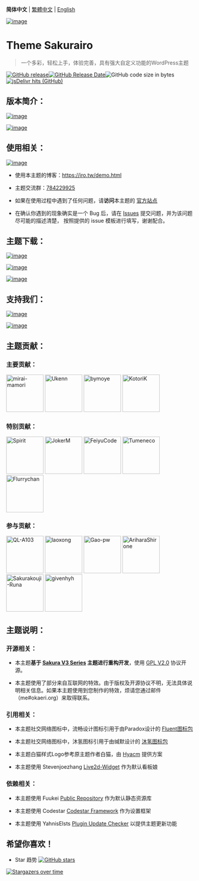 **简体中文** | [繁體中文](README_tw.md) | [English](README_en.md)

[![image](https://cdn.jsdelivr.net/gh/Fuukei/Public_Repository@0.8.1/vision/readme/hyouryu/banner.png)](https://github.com/mirai-mamori/Sakurairo)

<h1 align="left">Theme Sakurairo </h1>

> 一个多彩，轻松上手，体验完善，具有强大自定义功能的WordPress主题

[![GitHub release](https://img.shields.io/github/v/release/mirai-mamori/Sakurairo.svg?style=for-the-badge&logo=appveyor)](https://github.com/mirai-mamori/Sakurairo/releases/latest)[![GitHub Release Date](https://img.shields.io/github/release-date/mirai-mamori/Sakurairo?style=for-the-badge&logo=appveyor)](https://github.com/mirai-mamori/Sakurairo/releases)![GitHub code size in bytes](https://img.shields.io/github/languages/code-size/mirai-mamori/Sakurairo?style=for-the-badge&logo=appveyor)[![jsDelivr hits (GitHub)](https://img.shields.io/jsdelivr/gh/hm/Fuukei/Public_Repository?color=red&logo=jsdelivr&logoColor=red&style=for-the-badge)](https://www.jsdelivr.com/package/gh/mirai-mamori/sakurairo)


## 版本简介：

[![image](https://cdn.jsdelivr.net/gh/Fuukei/Public_Repository@0.8.1/vision/readme/hyouryu/whatsnew.png)](https://iro.tw/)

[![image](https://cdn.jsdelivr.net/gh/Fuukei/Public_Repository@0.8.1/vision/readme/hyouryu/function.png)](https://iro.tw/)

## 使用相关：

[![image](https://cdn.jsdelivr.net/gh/Fuukei/Public_Repository@0.8.1/vision/readme/hyouryu/irotw.png)](https://iro.tw/)

- 使用本主题的博客：https://iro.tw/demo.html

- 主题交流群：[784229925](https://jq.qq.com/?_wv=1027&k=U5UJjRik)

- 如果在使用过程中遇到了任何问题，请**访问**本主题的 [官方站点](https://iro.tw/) 

- 在确认你遇到的现象确实是一个 Bug 后，请在 [Issues](https://github.com/mirai-mamori/Sakurairo/issues/new/choose) 提交问题，并为该问题尽可能的描述清楚，
按照提供的 issue 模板进行填写，谢谢配合。

## 主题下载：

[![image](https://cdn.jsdelivr.net/gh/Fuukei/Public_Repository@0.8.1/vision/readme/hyouryu/dl.png)](https://iro.tw/)

[![image](https://cdn.jsdelivr.net/gh/Fuukei/Public_Repository@0.8.1/vision/readme/hyouryu/github.png)](https://github.com/mirai-mamori/Sakurairo/releases/latest)

[![image](https://cdn.jsdelivr.net/gh/Fuukei/Public_Repository@0.8.1/vision/readme/hyouryu/gitee.png)](https://gitee.com/mirai-mamori/Sakurairo)

## 支持我们：

[![image](https://cdn.jsdelivr.net/gh/Fuukei/Public_Repository@0.8.1/vision/readme/hyouryu/star.png)](https://github.com/mirai-mamori/Sakurairo)

[![image](https://cdn.jsdelivr.net/gh/Fuukei/Public_Repository@0.8.1/vision/readme/hyouryu/sponsor.png)](https://afdian.net/@mamori)

## 主题贡献：

### 主要贡献：

<a href="https://github.com/mirai-mamori"><img src="https://avatars3.githubusercontent.com/u/61381142?s=400" alt="mirai-mamori" width="100"></a>  <a href="https://github.com/Ukenn2112"><img src="https://avatars3.githubusercontent.com/u/60847880?s=400" alt="Ukenn" width="100"></a>  <a href="https://github.com/bymoye"><img src="https://avatars2.githubusercontent.com/u/27877470?s=400" alt="bymoye" width="100"></a> <a href="https://github.com/KotoriK"><img src="https://avatars.githubusercontent.com/u/52659125?s=400" alt="KotoriK" width="100"></a>

### 特别贡献：

<a href="https://github.com/spirit1431007"><img src="https://avatars1.githubusercontent.com/u/29689177?s=400" alt="Spirit" width="100"></a>  <a href="https://jokerm.com/"><img src="https://cdn.jokerm.com/?/imgcdn/logo.png" alt="JokerM" width="100"></a>  <a href="https://github.com/FeiyuCode"><img src="https://avatars0.githubusercontent.com/u/46924793?s=400" alt="FeiyuCode" width="100"></a>  <a href="https://github.com/tumeneco"><img src="https://avatars0.githubusercontent.com/u/68286041?s=400" alt="Tumeneco" width="100"></a>  <a href="https://github.com/flurrychan "><img src="https://cdn.jsdelivr.net/gh/flurrychan/CDN/tx.jpg" alt="Flurrychan" width="100"></a>

### 参与贡献：

<a href="https://github.com/QL-A103"><img src="https://avatars.githubusercontent.com/u/57120572?v=4" alt="QL-A103" width="100"></a>  <a href="https://github.com/laoxong"><img src="https://avatars.githubusercontent.com/u/31268830?v=4" alt="laoxong" width="100"></a>  <a href="https://github.com/Gao-pw"><img src="https://avatars.githubusercontent.com/u/48815350?v=4" alt="Gao-pw" width="100"></a>  <a href="https://github.com/AriharaShirone"><img src="https://avatars.githubusercontent.com/u/30365341?v=4" alt="AriharaShirone" width="100"></a>  <a href="https://github.com/Sakurakouji-Runa"><img src="https://avatars2.githubusercontent.com/u/46081776?s=400" alt="Sakurakouji-Runa" width="100"></a>  <a href="https://github.com/givenhyh"><img src="https://avatars3.githubusercontent.com/u/37971883?s=400" alt="givenhyh" width="100"></a>

## 主题说明：

### 开源相关：

- 本主题**基于 [Sakura V3 Series](https://github.com/mashirozx/sakura/tree/3.x) 主题进行重构开发**，使用 [GPL V2.0](https://github.com/mirai-mamori/Sakurairo/blob/master/LICENSE) 协议开源。

- 本主题使用了部分来自互联网的特效。由于版权及开源协议不明，无法具体说明相关信息。如果本主题使用到您制作的特效，烦请您通过邮件（me#okaeri.org）来取得联系。

### 引用相关：

- 本主题社交网络图标中，流畅设计图标引用于由Paradox设计的 [Fluent图标包](https://wwi.lanzous.com/ikyq5kgx0wb)

- 本主题社交网络图标中，沐氢图标引用于由缄默设计的 [沐氢图标包](https://www.coolapk.com/apk/com.muh2.icon)

- 本主题白猫样式Logo参考原主题作者白猫，由 [Hyacm](https://hyacm.com/acai/ui/143/sakura-logo/) 提供方案

- 本主题使用 Stevenjoezhang [Live2d-Widget](https://github.com/stevenjoezhang/live2d-widget) 作为默认看板娘

### 依赖相关：

- 本主题使用 Fuukei [Public Repository](https://github.com/Fuukei/Public_Repository) 作为默认静态资源库

- 本主题使用 Codestar [Codestar Framework](https://github.com/Codestar/codestar-framework) 作为设置框架

- 本主题使用 YahnisElsts [Plugin Update Checker](https://github.com/YahnisElsts/plugin-update-checker) 以提供主题更新功能

## 希望你喜欢！

- Star 趋势  [![GitHub stars](https://img.shields.io/github/stars/mirai-mamori/Sakurairo?logo=github&style=social)](https://github.com/mirai-mamori/Sakurairo/stargazers)

[![Stargazers over time](https://starchart.cc/mirai-mamori/Sakurairo.svg)](https://github.com/mirai-mamori/Sakurairo/stargazers)
